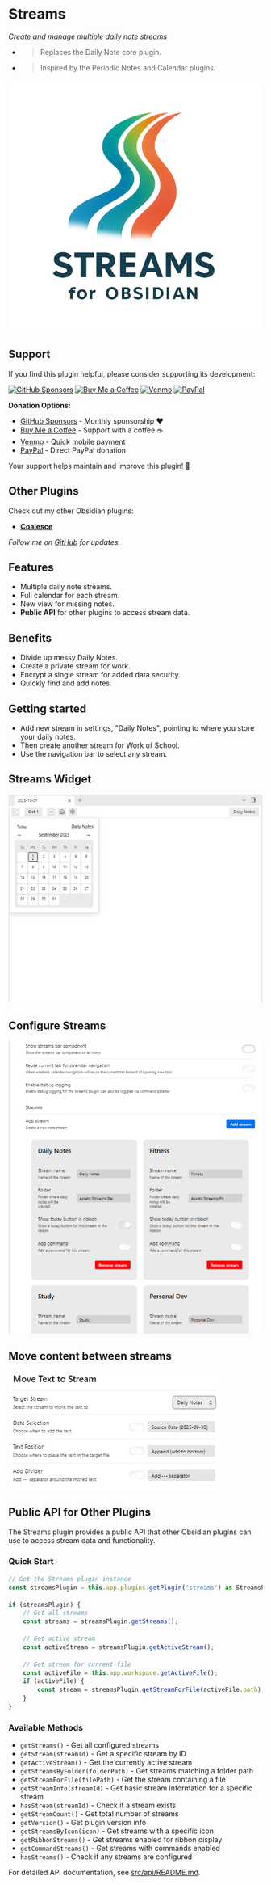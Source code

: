 # Streams

*Create and manage multiple daily note streams*

- > Replaces the Daily Note core plugin.
- > Inspired by the Periodic Notes and Calendar plugins.

![assets/logo-transparent](assets/logo-transparent-500.png)

## Support

If you find this plugin helpful, please consider supporting its development:

[![GitHub Sponsors](https://img.shields.io/badge/GitHub%20Sponsors-❤️-red?style=for-the-badge&logo=github)](https://github.com/sponsors/bfloydd)
[![Buy Me a Coffee](https://img.shields.io/badge/Buy%20Me%20a%20Coffee-☕-yellow?style=for-the-badge&logo=buymeacoffee&logoColor=black)](https://buymeacoffee.com/floydpro)
[![Venmo](https://img.shields.io/badge/Donate%20via%20Venmo-3D95CE?style=for-the-badge&logo=venmo&logoColor=white)](https://venmo.com/floydpro?txn=pay)
[![PayPal](https://img.shields.io/badge/Donate%20via%20PayPal-00457C?style=for-the-badge&logo=paypal&logoColor=white)](https://paypal.me/bfloydd)

**Donation Options:**
- [GitHub Sponsors](https://github.com/sponsors/bfloydd) - Monthly sponsorship ❤️
- [Buy Me a Coffee](https://buymeacoffee.com/floydpro) - Support with a coffee ☕
- [Venmo](https://venmo.com/floydpro?txn=pay) - Quick mobile payment
- [PayPal](https://paypal.me/bfloydd) - Direct PayPal donation

Your support helps maintain and improve this plugin! 🙏

## Other Plugins

Check out my other Obsidian plugins:

- **[Coalesce](https://github.com/bfloydd/coalesce)**

*Follow me on [GitHub](https://github.com/bfloydd) for updates.*

## Features
- Multiple daily note streams.
- Full calendar for each stream.
- New view for missing notes.
- **Public API** for other plugins to access stream data.

## Benefits
- Divide up messy Daily Notes.
- Create a private stream for work.
- Encrypt a single stream for added data security.
- Quickly find and add notes.

## Getting started
- Add new stream in settings, "Daily Notes", pointing to where you store your daily notes.
- Then create another stream for Work of School.
- Use the navigation bar to select any stream.

## Streams Widget
![Streams Widget](assets/new-streams-with-calendar.png)

## Configure Streams
![Configure Streams](assets/new-streams-options.png)

## Move content between streams
![Move Content](assets/new-streams-move.png)

## Public API for Other Plugins

The Streams plugin provides a public API that other Obsidian plugins can use to access stream data and functionality.

### Quick Start
```typescript
// Get the Streams plugin instance
const streamsPlugin = this.app.plugins.getPlugin('streams') as StreamsPlugin;

if (streamsPlugin) {
    // Get all streams
    const streams = streamsPlugin.getStreams();
    
    // Get active stream
    const activeStream = streamsPlugin.getActiveStream();
    
    // Get stream for current file
    const activeFile = this.app.workspace.getActiveFile();
    if (activeFile) {
        const stream = streamsPlugin.getStreamForFile(activeFile.path);
    }
}
```

### Available Methods
- `getStreams()` - Get all configured streams
- `getStream(streamId)` - Get a specific stream by ID
- `getActiveStream()` - Get the currently active stream
- `getStreamsByFolder(folderPath)` - Get streams matching a folder path
- `getStreamForFile(filePath)` - Get the stream containing a file
- `getStreamInfo(streamId)` - Get basic stream information for a specific stream
- `hasStream(streamId)` - Check if a stream exists
- `getStreamCount()` - Get total number of streams
- `getVersion()` - Get plugin version info
- `getStreamsByIcon(icon)` - Get streams with a specific icon
- `getRibbonStreams()` - Get streams enabled for ribbon display
- `getCommandStreams()` - Get streams with commands enabled
- `hasStreams()` - Check if any streams are configured

For detailed API documentation, see [src/api/README.md](src/api/README.md).